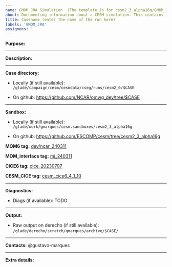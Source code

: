```yaml
---
name: GMOM_JRA Simulation  (The template is for cesm2_3_alpha16g/GMOM_JRA. if you are using another tag/compset, please customize accordingly)
about: Documenting information about a CESM simulation. This contains information about the location of the run directory, sandbox, etc
title: Casename (enter the name of the run here)
labels: 'GMOM_JRA'
assignees: ''
---
```

**Purpose:**

___

**Description:**

___
**Case directory:**
- Locally (if still available):
`/glade/campaign/cesm/cesmdata/cseg/runs/cesm2_0/$CASE`

- On github:
https://github.com/NCAR/omwg_dev/tree/$CASE
___
**Sandbox:**
- Locally (if still available): `/glade/work/gmarques/cesm.sandboxes/cesm2_3_alpha16g`

- On github: https://github.com/ESCOMP/cesm/tree/cesm2_3_alpha16g

**MOM6 tag:** [dev/ncar_240311](https://github.com/NCAR/MOM6/releases/tag/dev%2Fncar_240311)

**MOM_interface tag:** [mi_240311](https://github.com/ESCOMP/MOM_interface/releases/tag/mi_240311)

**CICE6 tag:** [cice_20230707](https://github.com/ESCOMP/CICE/releases/tag/cice_20230707)

**CESM_CICE tag:** [cesm_cice6_4_1_10](https://github.com/ESCOMP/CESM_CICE/releases/tag/cesm_cice6_4_1_10)
___
**Diagnostics:**
- Diags (if available):
TODO
___
**Output:**
- Raw output on derecho (if still available): `/glade/derecho/scratch/gmarques/archive/$CASE/`
___
**Contacts:**
@gustavo-marques
___
**Extra details:**
